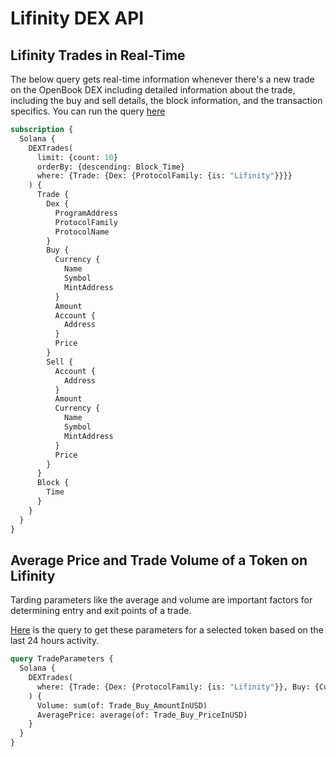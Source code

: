 # Lifinity DEX API

## Lifinity Trades in Real-Time

The below query gets real-time information whenever there's a new trade on the OpenBook DEX including detailed information about the trade, including the buy and sell details, the block information, and the transaction specifics.
You can run the query [here](https://ide.bitquery.io/Real-time-trades-on-Lifinity-DEX-on-Solana_1)

```graphql
subscription {
  Solana {
    DEXTrades(
      limit: {count: 10}
      orderBy: {descending: Block_Time}
      where: {Trade: {Dex: {ProtocolFamily: {is: "Lifinity"}}}}
    ) {
      Trade {
        Dex {
          ProgramAddress
          ProtocolFamily
          ProtocolName
        }
        Buy {
          Currency {
            Name
            Symbol
            MintAddress
          }
          Amount
          Account {
            Address
          }
          Price
        }
        Sell {
          Account {
            Address
          }
          Amount
          Currency {
            Name
            Symbol
            MintAddress
          }
          Price
        }
      }
      Block {
        Time
      }
    }
  }
}

```

## Average Price and Trade Volume of a Token on Lifinity

Tarding parameters like the average and volume are important factors for determining entry and exit points of a trade.

[Here](https://ide.bitquery.io/Average-Price-and-Total-Volume-Traded-for-24-hours-for-WSOL-on-Lifinity-DEX-on-Solana) is the query to get these parameters for a selected token based on the last 24 hours activity.

```graphql
query TradeParameters {
  Solana {
    DEXTrades(
      where: {Trade: {Dex: {ProtocolFamily: {is: "Lifinity"}}, Buy: {Currency: {MintAddress: {is: "So11111111111111111111111111111111111111112"}}}}, Block: {Time: {after: "2024-06-04T00:00:00Z", before: "2024-06-05T00:00:00Z"}}}
    ) {
      Volume: sum(of: Trade_Buy_AmountInUSD)
      AveragePrice: average(of: Trade_Buy_PriceInUSD)
    }
  }
}

```